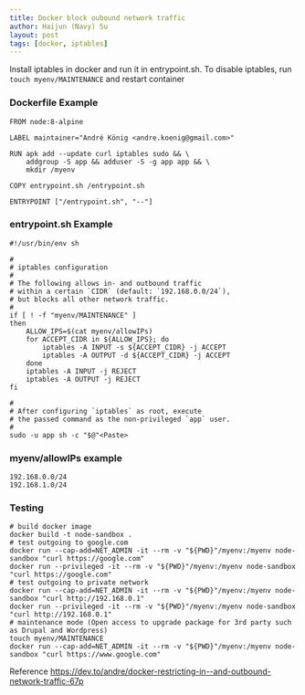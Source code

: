 ```yaml
---
title: Docker block oubound network traffic
author: Haijun (Navy) Su
layout: post
tags: [docker, iptables]
---
```


Install iptables in docker and run it in entrypoint.sh. To disable iptables, run `touch myenv/MAINTENANCE` and restart container

### Dockerfile Example

```
FROM node:8-alpine

LABEL maintainer="André König <andre.koenig@gmail.com>"

RUN apk add --update curl iptables sudo && \
    addgroup -S app && adduser -S -g app app && \
    mkdir /myenv

COPY entrypoint.sh /entrypoint.sh

ENTRYPOINT ["/entrypoint.sh", "--"]
```

### entrypoint.sh Example

```shell
#!/usr/bin/env sh

#
# iptables configuration
#
# The following allows in- and outbound traffic
# within a certain `CIDR` (default: `192.168.0.0/24`),
# but blocks all other network traffic.
#
if [ ! -f "myenv/MAINTENANCE" ]
then
    ALLOW_IPS=$(cat myenv/allowIPs)
    for ACCEPT_CIDR in ${ALLOW_IPS}; do
        iptables -A INPUT -s ${ACCEPT_CIDR} -j ACCEPT
        iptables -A OUTPUT -d ${ACCEPT_CIDR} -j ACCEPT
    done
    iptables -A INPUT -j REJECT
    iptables -A OUTPUT -j REJECT
fi

#
# After configuring `iptables` as root, execute
# the passed command as the non-privileged `app` user.
#
sudo -u app sh -c "$@"<Paste>
```

### myenv/allowIPs example
```
192.168.0.0/24
192.168.1.0/24
```

### Testing

```shell
# build docker image
docker build -t node-sandbox .
# test outgoing to google.com
docker run --cap-add=NET_ADMIN -it --rm -v "${PWD}"/myenv:/myenv node-sandbox "curl https://google.com"
docker run --privileged -it --rm -v "${PWD}"/myenv:/myenv node-sandbox "curl https://google.com"
# test outgoing to private network
docker run --cap-add=NET_ADMIN -it --rm -v "${PWD}"/myenv:/myenv node-sandbox "curl http://192.168.0.1"
docker run --privileged -it --rm -v "${PWD}"/myenv:/myenv node-sandbox "curl http://192.168.0.1"
# maintenance mode (Open access to upgrade package for 3rd party such as Drupal and Wordpress)
touch myenv/MAINTENANCE
docker run --cap-add=NET_ADMIN -it --rm -v "${PWD}"/myenv:/myenv node-sandbox "curl https://www.google.com"
```

Reference <https://dev.to/andre/docker-restricting-in--and-outbound-network-traffic-67p>

